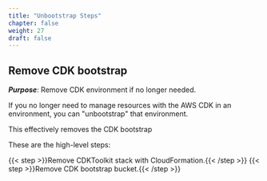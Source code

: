```yaml
---
title: "Unbootstrap Steps"
chapter: false
weight: 27
draft: false
---
```


## Remove CDK bootstrap

***Purpose***: Remove CDK environment if no longer needed.

If you no longer need to manage resources with the AWS CDK in an environment,
you can "unbootstrap" that environment.

This effectively removes the CDK bootstrap

These are the high-level steps:

{{< step >}}Remove CDKToolkit stack with CloudFormation.{{< /step >}}
{{< step >}}Remove CDK bootstrap bucket.{{< /step >}}

